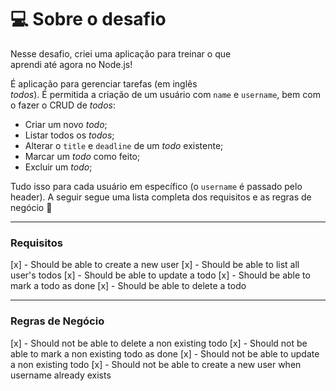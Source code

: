 # 💻 Sobre o desafio

Nesse desafio, criei uma aplicação para treinar o que aprendi até agora no Node.js!

É aplicação para gerenciar tarefas (em inglês *todos*). É permitida a criação de um usuário com `name` e `username`, bem como fazer o CRUD de *todos*:

- Criar um novo *todo*;
- Listar todos os *todos*;
- Alterar o `title` e `deadline` de um *todo* existente;
- Marcar um *todo* como feito;
- Excluir um *todo*;

Tudo isso para cada usuário em específico (o `username` é passado pelo header). A seguir segue uma lista completa dos requisitos e as regras de negócio 🚀

---

### Requisitos

[x] - Should be able to create a new user
[x] - Should be able to list all user's todos
[x] - Should be able to update a todo
[x] - Should be able to mark a todo as done
[x] - Should be able to delete a todo

---

### Regras de Negócio
[x] - Should not be able to delete a non existing todo
[x] - Should not be able to mark a non existing todo as done
[x] - Should not be able to update a non existing todo
[x] - Should not be able to create a new user when username already exists